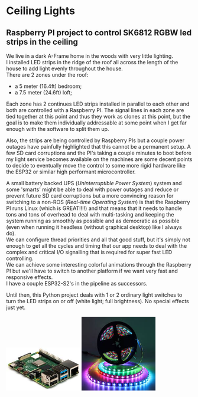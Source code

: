 # Ceiling Lights

## Raspberry PI project to control SK6812 RGBW led strips in the ceiling

We live in a dark A-Frame home in the woods with very little lighting.<br>
I installed LED strips in the ridge of the roof all across the length of the house to add light evenly throughout the house.<br>
There are 2 zones under the roof:<br>
- a 5 meter (16.4ft) bedroom;
- a 7.5 meter (24.6ft) loft;

Each zone has 2 continues LED strips installed in parallel to each other and both are controlled with a Raspberry PI.  The signal lines in each zone are tied together at this point and thus they work as clones at this point, but the goal is to make them individually addressable at some point when I get far enough with the software to split them up.<br>

Also, the strips are being controlled by Raspberry PIs but a couple power outages have painfully highlighted that this cannot be a permanent setup.  A few SD card corruptions and the PI's taking a couple minutes to boot before my light service becomes available on the machines are some decent points to decide to eventually move the control to some more rigid hardware like the ESP32 or similar high performant microcontroller.<br>

A small battery backed UPS (*Uninterruptible Power System*) system and some 'smarts' might be able to deal with power outages and reduce or prevent future SD card corruptions but a more convincing reason for switching to a non-ROS (*Real-time Operating System*) is that the Raspberry PI runs Linux (which is GREAT!!!!) and that means that it needs to handle tons and tons of overhead to deal with multi-tasking and keeping the system running as smoothly as possible and as democratic as possible (even when running it headless (without graphical desktop) like I always do).  
We can configure thread priorities and all that good stuff, but it's simply not enough to get all the cycles and timing that our app needs to deal with the complex and critical I/O signalling that is required for super fast LED controlling.  
We can achieve some interesting colorful animations through the Raspberry PI but we'll have to switch to another platform if we want very fast and responsive effects.  
I have a couple ESP32-S2's in the pipeline as successors.


Until then, this Python project deals with 1 or 2 ordinary light switches to turn the LED strips on or off (white light; full brightness).  No special effects just yet.<br>
<br>
<img src="../_documentation/resources/rpi.jpg" alt="The Raspberry PI platform" width="200">
<img src="../_documentation/resources/SK6812_RGBW.jpg" alt="The Raspberry PI platform" width="200">
